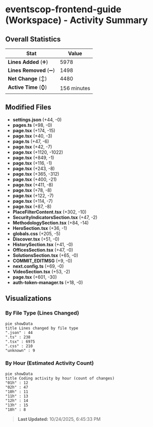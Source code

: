 # eventscop-frontend-guide (Workspace) - Activity Summary 

## Overall Statistics

| Stat                   | Value                                                             |
| ---------------------- | ----------------------------------------------------------------- |
| **Lines Added** (➕)   | 5978                                          |
| **Lines Removed** (➖) | 1498                                        |
| **Net Change** (↕)    | 4480                |
| **Active Time** (⌚)   | 156 minutes |


## Modified Files
- **settings.json** (+44, -0)
- **pages.ts** (+98, -0)
- **page.tsx** (+174, -15)
- **page.tsx** (+40, -3)
- **page.ts** (+47, -6)
- **page.tsx** (+42, -7)
- **page.tsx** (+1120, -1022)
- **page.tsx** (+849, -1)
- **page.tsx** (+116, -1)
- **page.tsx** (+243, -8)
- **page.tsx** (+365, -312)
- **page.tsx** (+400, -21)
- **page.tsx** (+411, -8)
- **page.tsx** (+78, -8)
- **page.tsx** (+122, -7)
- **page.tsx** (+114, -7)
- **page.tsx** (+87, -8)
- **PlaceFilterContent.tsx** (+302, -10)
- **SecurityIndicatorsSection.tsx** (+47, -2)
- **MethodologySection.tsx** (+84, -14)
- **HeroSection.tsx** (+36, -1)
- **globals.css** (+205, -5)
- **Discover.tsx** (+51, -0)
- **HistorySection.tsx** (+41, -0)
- **OfficesSection.tsx** (+47, -0)
- **SolutionsSection.tsx** (+65, -0)
- **COMMIT_EDITMSG** (+9, -0)
- **next.config.ts** (+69, -0)
- **VideoSection.tsx** (+53, -2)
- **page.tsx** (+601, -30)
- **auth-token-manager.ts** (+18, -0)

## Visualizations

### By File Type (Lines Changed)

```mermaid
pie showData
title Lines changed by file type
".json" : 44
".ts" : 238
".tsx" : 6975
".css" : 210
"unknown" : 9
```

### By Hour (Estimated Activity Count)

```mermaid
pie showData
title Coding activity by hour (count of changes)
"01h" : 12
"02h" : 47
"10h" : 11
"11h" : 13
"12h" : 14
"13h" : 15
"18h" : 8
```


> **Last Updated:** 10/24/2025, 6:45:33 PM